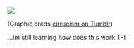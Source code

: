 ![](https://64.media.tumblr.com/f81599512a107bfcc133d2372874ab2f/ad902a58083ba86c-1d/s400x600/a3334a3093ead9e11bb9a818b0224653701047ad.gifv)

(Graphic creds [cirrucism on Tumblr](https://www.tumblr.com/cirrusism/731862700653789184/kafka-graphics-if-u-can-thank-uuuu))

...Im still learning how does this work T-T
<!--
**ToasterTheFox/ToasterTheFox** is a ✨ _special_ ✨ repository because its `README.md` (this file) appears on your GitHub profile.

Here are some ideas to get you started:

- 🔭 I’m currently working on ...
- 🌱 I’m currently learning ...
- 👯 I’m looking to collaborate on ...
- 🤔 I’m looking for help with ...
- 💬 Ask me about ...
- 📫 How to reach me: ...
- 😄 Pronouns: ...
- ⚡ Fun fact: ...
-->
